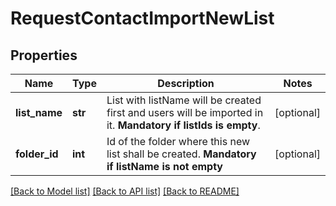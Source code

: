 # RequestContactImportNewList

## Properties
Name | Type | Description | Notes
------------ | ------------- | ------------- | -------------
**list_name** | **str** | List with listName will be created first and users will be imported in it. **Mandatory if listIds is empty**.  | [optional] 
**folder_id** | **int** | Id of the folder where this new list shall be created. **Mandatory if listName is not empty**  | [optional] 

[[Back to Model list]](../README.md#documentation-for-models) [[Back to API list]](../README.md#documentation-for-api-endpoints) [[Back to README]](../README.md)

